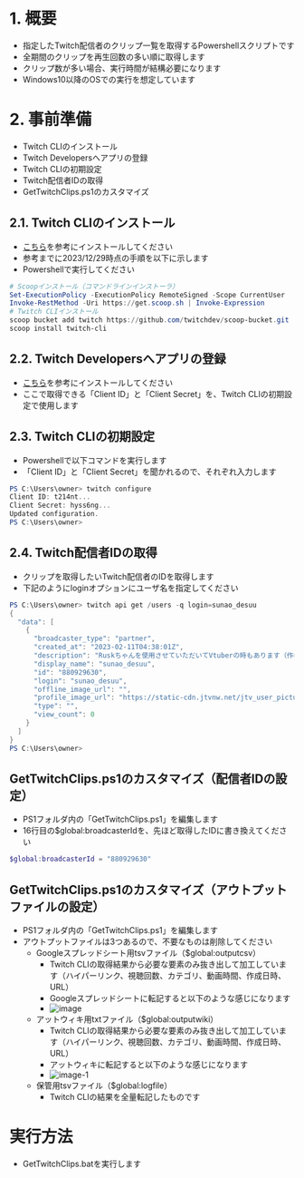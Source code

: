 # 1. 概要
- 指定したTwitch配信者のクリップ一覧を取得するPowershellスクリプトです
- 全期間のクリップを再生回数の多い順に取得します
- クリップ数が多い場合、実行時間が結構必要になります
- Windows10以降のOSでの実行を想定しています

# 2. 事前準備
- Twitch CLIのインストール
- Twitch Developersへアプリの登録
- Twitch CLIの初期設定
- Twitch配信者IDの取得
- GetTwitchClips.ps1のカスタマイズ

## 2.1. Twitch CLIのインストール
- [こちら](https://dev.twitch.tv/docs/cli/)を参考にインストールしてください
- 参考までに2023/12/29時点の手順を以下に示します
- Powershellで実行してください

```powershell
# Scoopインストール（コマンドラインインストーラ）
Set-ExecutionPolicy -ExecutionPolicy RemoteSigned -Scope CurrentUser
Invoke-RestMethod -Uri https://get.scoop.sh | Invoke-Expression
# Twitch CLIインストール
scoop bucket add twitch https://github.com/twitchdev/scoop-bucket.git
scoop install twitch-cli
```

## 2.2. Twitch Developersへアプリの登録
- [こちら](https://dev.twitch.tv/docs/authentication/register-app/)を参考にインストールしてください
- ここで取得できる「Client ID」と「Client Secret」を、Twitch CLIの初期設定で使用します

## 2.3. Twitch CLIの初期設定
- Powershellで以下コマンドを実行します
- 「Client ID」と「Client Secret」を聞かれるので、それぞれ入力します
```powershell
PS C:\Users\owner> twitch configure
Client ID: t214nt...
Client Secret: hyss6ng...
Updated configuration.
PS C:\Users\owner> 
```

## 2.4. Twitch配信者IDの取得
- クリップを取得したいTwitch配信者のIDを取得します
- 下記のようにloginオプションにユーザ名を指定してください
```powershell
PS C:\Users\owner> twitch api get /users -q login=sunao_desuu
{
  "data": [
    {
      "broadcaster_type": "partner",
      "created_at": "2023-02-11T04:38:01Z",
      "description": "Ruskちゃんを使用させていただいてVtuberの時もあります（作者：こまど  様　Twitter:@komado_booth）金 曜9時からみんなでウォチパしてます！バーチャルと創作が好きです！",
      "display_name": "sunao_desuu",
      "id": "880929630",
      "login": "sunao_desuu",
      "offline_image_url": "",
      "profile_image_url": "https://static-cdn.jtvnw.net/jtv_user_pictures/fafe96ac-2a95-4858-ab8c-139e635d96eb-profile_image-300x300.png",
      "type": "",
      "view_count": 0
    }
  ]
}
PS C:\Users\owner>
```

## GetTwitchClips.ps1のカスタマイズ（配信者IDの設定）
- PS1フォルダ内の「GetTwitchClips.ps1」を編集します
- 16行目の$global:broadcasterIdを、先ほど取得したIDに書き換えてください
```powershell
$global:broadcasterId = "880929630"
```

## GetTwitchClips.ps1のカスタマイズ（アウトプットファイルの設定）
- PS1フォルダ内の「GetTwitchClips.ps1」を編集します
- アウトプットファイルは3つあるので、不要なものは削除してください
  - Googleスプレッドシート用tsvファイル（$global:outputcsv）
    - Twitch CLIの取得結果から必要な要素のみ抜き出して加工しています（ハイパーリンク、視聴回数、カテゴリ、動画時間、作成日時、URL）
    - Googleスプレッドシートに転記すると以下のような感じになります
    - ![image](https://github.com/rameromanrosen/GetTwitchClips/assets/71089552/9576a98f-0142-4e9f-945f-cd2413900364)
  - アットウィキ用txtファイル（$global:outputwiki）
    - Twitch CLIの取得結果から必要な要素のみ抜き出して加工しています（ハイパーリンク、視聴回数、カテゴリ、動画時間、作成日時、URL）
    - アットウィキに転記すると以下のような感じになります
    - ![image-1](https://github.com/rameromanrosen/GetTwitchClips/assets/71089552/3aebbdaa-2245-4f09-842f-2c41321b3106)
  - 保管用tsvファイル（$global:logfile）
    - Twitch CLIの結果を全量転記したものです

# 実行方法
- GetTwitchClips.batを実行します
